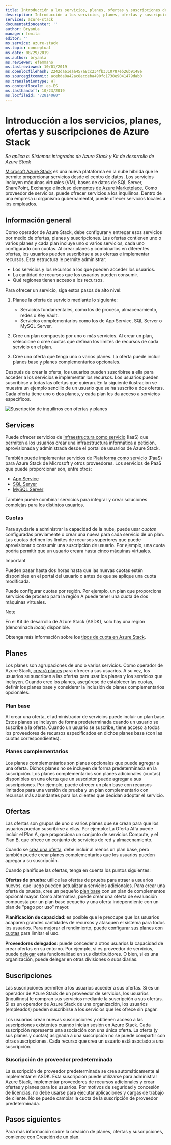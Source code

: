 ```yaml
---
title: Introducción a los servicios, planes, ofertas y suscripciones de Azure Stack | Microsoft Docs
description: Introducción a los servicios, planes, ofertas y suscripciones de Azure Stack.
services: azure-stack
documentationcenter: ''
author: BryanLa
manager: femila
editor: ''
ms.service: azure-stack
ms.topic: conceptual
ms.date: 08/29/2019
ms.author: bryanla
ms.reviewer: efemmano
ms.lastreviewed: 10/01/2019
ms.openlocfilehash: 2242da61eaa457a8cc234fb3310787eb26b9148e
ms.sourcegitcommit: acebda8a42ac8ecdeba490fc1738e9041479dab0
ms.translationtype: HT
ms.contentlocale: es-ES
ms.lasthandoff: 10/23/2019
ms.locfileid: "72814060"
---
```

# <a name="azure-stack-services-plans-offers-subscriptions-overview"></a>Introducción a los servicios, planes, ofertas y suscripciones de Azure Stack

*Se aplica a: Sistemas integrados de Azure Stack y Kit de desarrollo de Azure Stack*

[Microsoft Azure Stack](azure-stack-overview.md) es una nueva plataforma en la nube híbrida que le permite proporcionar servicios desde el centro de datos. Los servicios incluyen máquinas virtuales (VM), bases de datos de SQL Server, SharePoint, Exchange e incluso [elementos de Azure Marketplace](azure-stack-marketplace-azure-items.md). Como proveedor de servicios, puede ofrecer servicios a los inquilinos. Dentro de una empresa u organismo gubernamental, puede ofrecer servicios locales a los empleados.

## <a name="overview"></a>Información general

Como operador de Azure Stack, debe configurar y entregar esos servicios por medio de ofertas, planes y suscripciones. Las ofertas contienen uno o varios planes y cada plan incluye uno o varios servicios, cada uno configurado con cuotas. Al crear planes y combinarlos en diferentes ofertas, los usuarios pueden suscribirse a sus ofertas e implementar recursos. Esta estructura le permite administrar:

- Los servicios y los recursos a los que pueden acceder los usuarios.
- La cantidad de recursos que los usuarios pueden consumir.
- Qué regiones tienen acceso a los recursos.

Para ofrecer un servicio, siga estos pasos de alto nivel:

1. Planee la oferta de servicio mediante lo siguiente:

   - Servicios fundamentales, como los de proceso, almacenamiento, redes o Key Vault.
   - Servicios complementarios como los de App Service, SQL Server o MySQL Server.

2. Cree un plan compuesto por uno o más servicios. Al crear un plan, seleccione o cree cuotas que definan los límites de recursos de cada servicio en el plan.
3. Cree una oferta que tenga uno o varios planes. La oferta puede incluir planes base y planes complementarios opcionales.

Después de crear la oferta, los usuarios pueden suscribirse a ella para acceder a los servicios e implementar los recursos. Los usuarios pueden suscribirse a todas las ofertas que quieran. En la siguiente ilustración se muestra un ejemplo sencillo de un usuario que se ha suscrito a dos ofertas. Cada oferta tiene uno o dos planes, y cada plan les da acceso a servicios específicos.

![Suscripción de inquilinos con ofertas y planes](media/azure-stack-key-features/image4.png)

## <a name="services"></a>Services

Puede ofrecer servicios de [Infraestructura como servicio](https://azure.microsoft.com/overview/what-is-iaas/) (IaaS) que permiten a los usuarios crear una infraestructura informática a petición, aprovisionada y administrada desde el portal de usuarios de Azure Stack.

También puede implementar servicios de [Plataforma como servicio](https://azure.microsoft.com/overview/what-is-paas/) (PaaS) para Azure Stack de Microsoft y otros proveedores. Los servicios de PaaS que puede proporcionar son, entre otros:

- [App Service](azure-stack-app-service-overview.md)
- [SQL Server](azure-stack-sql-resource-provider-deploy.md)
- [MySQL Server](azure-stack-mysql-resource-provider-deploy.md)

También puede combinar servicios para integrar y crear soluciones complejas para los distintos usuarios.

### <a name="quotas"></a>Cuotas

Para ayudarle a administrar la capacidad de la nube, puede usar *cuotas* configuradas previamente o crear una nueva para cada servicio de un plan. Las cuotas definen los límites de recursos superiores que puede aprovisionar o consumir una suscripción de usuario. Por ejemplo, una cuota podría permitir que un usuario creara hasta cinco máquinas virtuales.

> [!IMPORTANT]
> Pueden pasar hasta dos horas hasta que las nuevas cuotas estén disponibles en el portal del usuario o antes de que se aplique una cuota modificada.

Puede configurar cuotas por región. Por ejemplo, un plan que proporciona servicios de proceso para la región A puede tener una cuota de dos máquinas virtuales.

>[!NOTE]
>En el Kit de desarrollo de Azure Stack (ASDK), solo hay una región (denominada *local*) disponible.

Obtenga más información sobre los [tipos de cuota en Azure Stack](azure-stack-quota-types.md).

## <a name="plans"></a>Planes

Los planes son agrupaciones de uno o varios servicios. Como operador de Azure Stack, [creará planes](azure-stack-create-plan.md) para ofrecer a sus usuarios. A su vez, los usuarios se suscriben a las ofertas para usar los planes y los servicios que incluyen. Cuando cree los planes, asegúrese de establecer las cuotas, definir los planes base y considerar la inclusión de planes complementarios opcionales.

### <a name="base-plan"></a>Plan base

Al crear una oferta, el administrador de servicios puede incluir un plan base. Estos planes se incluyen de forma predeterminada cuando un usuario se suscribe a la oferta. Cuando un usuario se suscribe, tiene acceso a todos los proveedores de recursos especificados en dichos planes base (con las cuotas correspondientes).

### <a name="add-on-plans"></a>Planes complementarios

Los planes complementarios son planes opcionales que puede agregar a una oferta. Dichos planes no se incluyen de forma predeterminada en la suscripción. Los planes complementarios son planes adicionales (cuotas) disponibles en una oferta que un suscriptor puede agregar a sus suscripciones. Por ejemplo, puede ofrecer un plan base con recursos limitados para una versión de prueba y un plan complementario con recursos más abundantes para los clientes que decidan adoptar el servicio.

## <a name="offers"></a>Ofertas

Las ofertas son grupos de uno o varios planes que se crean para que los usuarios puedan suscribirse a ellas. Por ejemplo:  La Oferta Alfa puede incluir el Plan A, que proporciona un conjunto de servicios Compute, y el Plan B, que ofrece un conjunto de servicios de red y almacenamiento.

Cuando se [crea una oferta](azure-stack-create-offer.md), debe incluir al menos un plan base, pero también puede crear planes complementarios que los usuarios pueden agregar a su suscripción.

Cuando planifique las ofertas, tenga en cuenta los puntos siguientes:

**Ofertas de prueba**: utilice las ofertas de prueba para atraer a usuarios nuevos, que luego pueden actualizar a servicios adicionales. Para crear una oferta de prueba, cree un pequeño [plan base](service-plan-offer-subscription-overview.md#base-plan) con un plan de complementos opcional mayor. Como alternativa, puede crear una oferta de evaluación compuesta por un plan base pequeño y una oferta independiente con un plan de "pago por uso" mayor.

**Planificación de capacidad**: es posible que le preocupe que los usuarios acaparen grandes cantidades de recursos y atasquen el sistema para todos los usuarios. Para mejorar el rendimiento, puede [configurar sus planes con cuotas](service-plan-offer-subscription-overview.md#plans) para limitar el uso.

**Proveedores delegados**: puede conceder a otros usuarios la capacidad de crear ofertas en su entorno. Por ejemplo, si es proveedor de servicios, puede [delegar](azure-stack-delegated-provider.md) esta funcionalidad en sus distribuidores. O bien, si es una organización, puede delegar en otras divisiones o subsidiarias.

## <a name="subscriptions"></a>Suscripciones

Las suscripciones permiten a los usuarios acceder a sus ofertas. Si es un operador de Azure Stack de un proveedor de servicios, los usuarios (inquilinos) le compran sus servicios mediante la suscripción a sus ofertas. Si es un operador de Azure Stack de una organización, los usuarios (empleados) pueden suscribirse a los servicios que les ofrece sin pagar.

Los usuarios crean nuevas suscripciones y obtienen acceso a las suscripciones existentes cuando inician sesión en Azure Stack. Cada suscripción representa una asociación con una única oferta. La oferta (y sus planes y cuotas) asignada a una suscripción no se puede compartir con otras suscripciones. Cada recurso que crea un usuario está asociado a una suscripción.

### <a name="default-provider-subscription"></a>Suscripción de proveedor predeterminada

La suscripción de proveedor predeterminada se crea automáticamente al implementar el ASDK. Esta suscripción puede utilizarse para administrar Azure Stack, implementar proveedores de recursos adicionales y crear ofertas y planes para los usuarios. Por motivos de seguridad y concesión de licencias, no debe usarse para ejecutar aplicaciones y cargas de trabajo de cliente. No se puede cambiar la cuota de la suscripción de proveedor predeterminada.

## <a name="next-steps"></a>Pasos siguientes

Para más información sobre la creación de planes, ofertas y suscripciones, comience con [Creación de un plan](azure-stack-create-plan.md).
